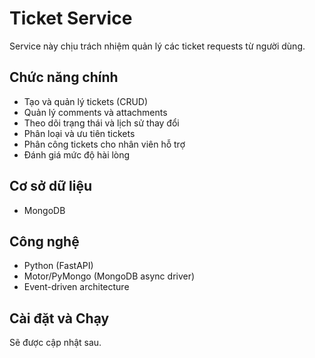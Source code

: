 # Ticket Service

Service này chịu trách nhiệm quản lý các ticket requests từ người dùng.

## Chức năng chính

- Tạo và quản lý tickets (CRUD)
- Quản lý comments và attachments
- Theo dõi trạng thái và lịch sử thay đổi
- Phân loại và ưu tiên tickets
- Phân công tickets cho nhân viên hỗ trợ
- Đánh giá mức độ hài lòng

## Cơ sở dữ liệu

- MongoDB

## Công nghệ

- Python (FastAPI)
- Motor/PyMongo (MongoDB async driver)
- Event-driven architecture

## Cài đặt và Chạy

Sẽ được cập nhật sau.
